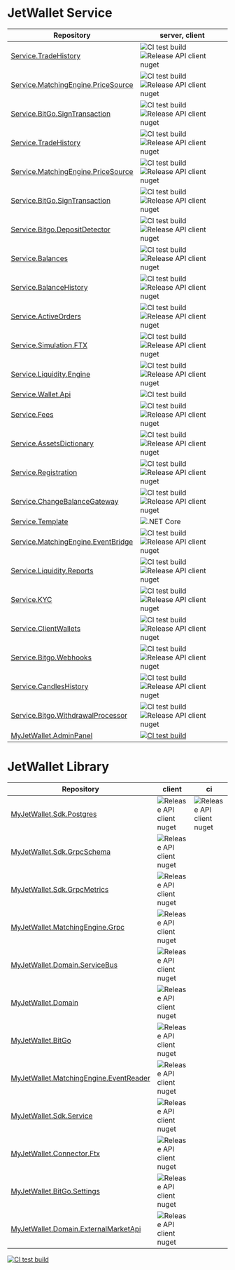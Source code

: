 # JetWallet Service

Repository | server, client 
---------- | -------------- 
[Service.TradeHistory](https://github.com/MyJetWallet/Service.TradeHistory) | ![CI test build](https://github.com/MyJetWallet/Service.TradeHistory/workflows/CI%20test%20build/badge.svg)  ![Release API client nuget](https://github.com/MyJetWallet/Service.TradeHistory/workflows/Release%20API%20client%20nuget/badge.svg) 
[Service.MatchingEngine.PriceSource](https://github.com/MyJetWallet/Service.MatchingEngine.PriceSource) | ![CI test build](https://github.com/MyJetWallet/Service.MatchingEngine.PriceSource/workflows/CI%20test%20build/badge.svg)  ![Release API client nuget](https://github.com/MyJetWallet/Service.MatchingEngine.PriceSource/workflows/Release%20API%20client%20nuget/badge.svg) 
[Service.BitGo.SignTransaction](https://github.com/MyJetWallet/Service.BitGo.SignTransaction) | ![CI test build](https://github.com/MyJetWallet/Service.BitGo.SignTransaction/workflows/CI%20test%20build/badge.svg)  ![Release API client nuget](https://github.com/MyJetWallet/Service.BitGo.SignTransaction/workflows/Release%20API%20client%20nuget/badge.svg) 
[Service.TradeHistory](https://github.com/MyJetWallet/Service.TradeHistory) | ![CI test build](https://github.com/MyJetWallet/Service.TradeHistory/workflows/CI%20test%20build/badge.svg)  ![Release API client nuget](https://github.com/MyJetWallet/Service.TradeHistory/workflows/Release%20API%20client%20nuget/badge.svg) 
[Service.MatchingEngine.PriceSource](https://github.com/MyJetWallet/Service.MatchingEngine.PriceSource) | ![CI test build](https://github.com/MyJetWallet/Service.MatchingEngine.PriceSource/workflows/CI%20test%20build/badge.svg)  ![Release API client nuget](https://github.com/MyJetWallet/Service.MatchingEngine.PriceSource/workflows/Release%20API%20client%20nuget/badge.svg) 
[Service.BitGo.SignTransaction](https://github.com/MyJetWallet/Service.BitGo.SignTransaction) | ![CI test build](https://github.com/MyJetWallet/Service.BitGo.SignTransaction/workflows/CI%20test%20build/badge.svg)  ![Release API client nuget](https://github.com/MyJetWallet/Service.BitGo.SignTransaction/workflows/Release%20API%20client%20nuget/badge.svg)
[Service.Bitgo.DepositDetector](https://github.com/MyJetWallet/Service.Bitgo.DepositDetector) | ![CI test build](https://github.com/MyJetWallet/Service.Bitgo.DepositDetector/workflows/CI%20test%20build/badge.svg)  ![Release API client nuget](https://github.com/MyJetWallet/Service.Bitgo.DepositDetector/workflows/Release%20API%20client%20nuget/badge.svg)
[Service.Balances](https://github.com/MyJetWallet/Service.Balances) | ![CI test build](https://github.com/MyJetWallet/Service.Balances/workflows/CI%20test%20build/badge.svg)  ![Release API client nuget](https://github.com/MyJetWallet/Service.Balances/workflows/Release%20API%20client%20nuget/badge.svg)
[Service.BalanceHistory](https://github.com/MyJetWallet/Service.BalanceHistory) | ![CI test build](https://github.com/MyJetWallet/Service.BalanceHistory/workflows/CI%20test%20build/badge.svg)  ![Release API client nuget](https://github.com/MyJetWallet/Service.BalanceHistory/workflows/Release%20API%20client%20nuget/badge.svg)
[Service.ActiveOrders](https://github.com/MyJetWallet/Service.ActiveOrders) | ![CI test build](https://github.com/MyJetWallet/Service.ActiveOrders/workflows/CI%20test%20build/badge.svg)  ![Release API client nuget](https://github.com/MyJetWallet/Service.ActiveOrders/workflows/Release%20API%20client%20nuget/badge.svg)
[Service.Simulation.FTX](https://github.com/MyJetWallet/Service.Simulation.FTX) | ![CI test build](https://github.com/MyJetWallet/Service.Simulation.FTX/workflows/CI%20test%20build/badge.svg)  ![Release API client nuget](https://github.com/MyJetWallet/Service.Simulation.FTX/workflows/Release%20API%20client%20nuget/badge.svg)
[Service.Liquidity.Engine](https://github.com/MyJetWallet/Service.Liquidity.Engine) | ![CI test build](https://github.com/MyJetWallet/Service.Liquidity.Engine/workflows/CI%20test%20build/badge.svg)  ![Release API client nuget](https://github.com/MyJetWallet/Service.Liquidity.Engine/workflows/Release%20API%20client%20nuget/badge.svg)
[Service.Wallet.Api](https://github.com/MyJetWallet/Service.Wallet.Api) | ![CI test build](https://github.com/MyJetWallet/Service.Wallet.Api/workflows/CI%20test%20build/badge.svg) 
[Service.Fees](https://github.com/MyJetWallet/Service.Fees) | ![CI test build](https://github.com/MyJetWallet/Service.Fees/workflows/CI%20test%20build/badge.svg)  ![Release API client nuget](https://github.com/MyJetWallet/Service.Fees/workflows/Release%20API%20client%20nuget/badge.svg)
[Service.AssetsDictionary](https://github.com/MyJetWallet/Service.AssetsDictionary) | ![CI test build](https://github.com/MyJetWallet/Service.AssetsDictionary/workflows/CI%20test%20build/badge.svg)  ![Release API client nuget](https://github.com/MyJetWallet/Service.AssetsDictionary/workflows/Release%20API%20client%20nuget/badge.svg)
[Service.Registration](https://github.com/MyJetWallet/Service.Registration) | ![CI test build](https://github.com/MyJetWallet/Service.Registration/workflows/CI%20test%20build/badge.svg)  ![Release API client nuget](https://github.com/MyJetWallet/Service.Registration/workflows/Release%20API%20client%20nuget/badge.svg)
[Service.ChangeBalanceGateway](https://github.com/MyJetWallet/Service.ChangeBalanceGateway) | ![CI test build](https://github.com/MyJetWallet/Service.ChangeBalanceGateway/workflows/CI%20test%20build/badge.svg)  ![Release API client nuget](https://github.com/MyJetWallet/Service.ChangeBalanceGateway/workflows/Release%20API%20client%20nuget/badge.svg)
[Service.Template](https://github.com/MyJetWallet/Service.Template) | ![.NET Core](https://github.com/MyJetWallet/Service.Template/workflows/.NET%20Core/badge.svg) 
[Service.MatchingEngine.EventBridge](https://github.com/MyJetWallet/Service.MatchingEngine.EventBridge) | ![CI test build](https://github.com/MyJetWallet/Service.MatchingEngine.EventBridge/workflows/CI%20test%20build/badge.svg)  ![Release API client nuget](https://github.com/MyJetWallet/Service.MatchingEngine.EventBridge/workflows/Release%20API%20client%20nuget/badge.svg)
[Service.Liquidity.Reports](https://github.com/MyJetWallet/Service.Liquidity.Reports) | ![CI test build](https://github.com/MyJetWallet/Service.Liquidity.Reports/workflows/CI%20test%20build/badge.svg)  ![Release API client nuget](https://github.com/MyJetWallet/Service.Liquidity.Reports/workflows/Release%20API%20client%20nuget/badge.svg)
[Service.KYC](https://github.com/MyJetWallet/Service.KYC) | ![CI test build](https://github.com/MyJetWallet/Service.KYC/workflows/CI%20test%20build/badge.svg)  ![Release API client nuget](https://github.com/MyJetWallet/Service.KYC/workflows/Release%20API%20client%20nuget/badge.svg)
[Service.ClientWallets](https://github.com/MyJetWallet/Service.ClientWallets) | ![CI test build](https://github.com/MyJetWallet/Service.ClientWallets/workflows/CI%20test%20build/badge.svg)  ![Release API client nuget](https://github.com/MyJetWallet/Service.ClientWallets/workflows/Release%20API%20client%20nuget/badge.svg)
[Service.Bitgo.Webhooks](https://github.com/MyJetWallet/Service.Bitgo.Webhooks) | ![CI test build](https://github.com/MyJetWallet/Service.Bitgo.Webhooks/workflows/CI%20test%20build/badge.svg)  ![Release API client nuget](https://github.com/MyJetWallet/Service.Bitgo.Webhooks/workflows/Release%20API%20client%20nuget/badge.svg)
[Service.CandlesHistory](https://github.com/MyJetWallet/Service.CandlesHistory) | ![CI test build](https://github.com/MyJetWallet/Service.CandlesHistory/workflows/CI%20test%20build/badge.svg)  ![Release API client nuget](https://github.com/MyJetWallet/Service.CandlesHistory/workflows/Release%20API%20client%20nuget/badge.svg)
[Service.Bitgo.WithdrawalProcessor](https://github.com/MyJetWallet/Service.Bitgo.WithdrawalProcessor) | ![CI test build](https://github.com/MyJetWallet/Service.Bitgo.WithdrawalProcessor/workflows/CI%20test%20build/badge.svg)  ![Release API client nuget](https://github.com/MyJetWallet/Service.Bitgo.WithdrawalProcessor/workflows/Release%20API%20client%20nuget/badge.svg)
[MyJetWallet.AdminPanel](https://github.com/MyJetWallet/MyJetWallet.AdminPanel) | [![CI test build](https://github.com/MyJetWallet/MyJetWallet.AdminPanel/actions/workflows/ci-test.yml/badge.svg)](https://github.com/MyJetWallet/MyJetWallet.AdminPanel/actions/workflows/ci-test.yml)


# JetWallet Library

Repository | client | ci 
---------- | ------ | --
[MyJetWallet.Sdk.Postgres](https://github.com/MyJetWallet/MyJetWallet.Sdk.Postgres) | ![Release API client nuget](https://github.com/MyJetWallet/MyJetWallet.Sdk.Postgres/workflows/Release%20API%20client%20nuget/badge.svg) | ![Release API client nuget](https://github.com/MyJetWallet/MyJetWallet.Sdk.Postgres/workflows/ci-test/badge.svg)
[MyJetWallet.Sdk.GrpcSchema](https://github.com/MyJetWallet/MyJetWallet.Sdk.GrpcSchema) | ![Release API client nuget](https://github.com/MyJetWallet/MyJetWallet.Sdk.GrpcSchema/workflows/Release%20API%20client%20nuget/badge.svg)
[MyJetWallet.Sdk.GrpcMetrics](https://github.com/MyJetWallet/MyJetWallet.Sdk.GrpcMetrics) | ![Release API client nuget](https://github.com/MyJetWallet/MyJetWallet.Sdk.GrpcMetrics/workflows/Release%20API%20client%20nuget/badge.svg)
[MyJetWallet.MatchingEngine.Grpc](https://github.com/MyJetWallet/MyJetWallet.MatchingEngine.Grpc) | ![Release API client nuget](https://github.com/MyJetWallet/MyJetWallet.MatchingEngine.Grpc/workflows/Release%20API%20client%20nuget/badge.svg)
[MyJetWallet.Domain.ServiceBus](https://github.com/MyJetWallet/MyJetWallet.Domain.ServiceBus) | ![Release API client nuget](https://github.com/MyJetWallet/MyJetWallet.Domain.ServiceBus/workflows/Release%20API%20client%20nuget/badge.svg)
[MyJetWallet.Domain](https://github.com/MyJetWallet/MyJetWallet.Domain) | ![Release API client nuget](https://github.com/MyJetWallet/MyJetWallet.Domain/workflows/Release%20API%20client%20nuget/badge.svg)
[MyJetWallet.BitGo](https://github.com/MyJetWallet/MyJetWallet.BitGo) | ![Release API client nuget](https://github.com/MyJetWallet/MyJetWallet.BitGo/workflows/Release%20API%20client%20nuget/badge.svg)
[MyJetWallet.MatchingEngine.EventReader](https://github.com/MyJetWallet/MyJetWallet.MatchingEngine.EventReader) | ![Release API client nuget](https://github.com/MyJetWallet/MyJetWallet.MatchingEngine.EventReader/workflows/Release%20API%20client%20nuget/badge.svg)
[MyJetWallet.Sdk.Service](https://github.com/MyJetWallet/MyJetWallet.Sdk.Service) | ![Release API client nuget](https://github.com/MyJetWallet/MyJetWallet.Sdk.Service/workflows/Release%20API%20client%20nuget/badge.svg)
[MyJetWallet.Connector.Ftx](https://github.com/MyJetWallet/MyJetWallet.Connector.Ftx) | ![Release API client nuget](https://github.com/MyJetWallet/MyJetWallet.Connector.Ftx/workflows/Release%20API%20client%20nuget/badge.svg)
[MyJetWallet.BitGo.Settings](https://github.com/MyJetWallet/MyJetWallet.BitGo.Settings) | ![Release API client nuget](https://github.com/MyJetWallet/MyJetWallet.BitGo.Settings/workflows/Release%20API%20client%20nuget/badge.svg)
[MyJetWallet.Domain.ExternalMarketApi](https://github.com/MyJetWallet/MyJetWallet.Domain.ExternalMarketApi) | ![Release API client nuget](https://github.com/MyJetWallet/MyJetWallet.Domain.ExternalMarketApi/workflows/Release%20API%20client%20nuget/badge.svg)


[![CI test build](https://github.com/MyJetWallet/MyJetWallet.Domain.ExternalMarketApi/actions/workflows/ci-test.yml/badge.svg)](https://github.com/MyJetWallet/MyJetWallet.Domain.ExternalMarketApi/actions/workflows/ci-test.yml)



